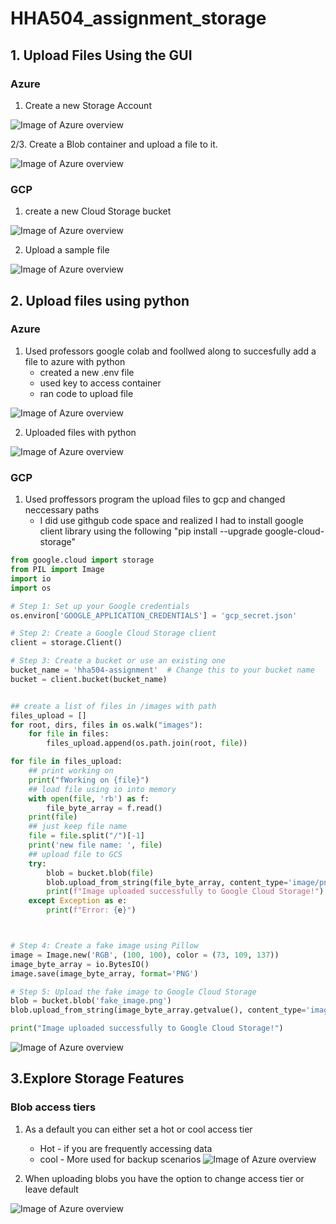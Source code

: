 # HHA504_assignment_storage


## 1. Upload Files Using the GUI

### Azure

1. Create a new Storage Account

![Image of Azure overview](https://github.com/zgiannuzzi/HHA504_assignment_storage/blob/main/images/Azure_bucket1.png)

2/3. Create a Blob container and upload a file to it.

![Image of Azure overview](https://github.com/zgiannuzzi/HHA504_assignment_storage/blob/main/images/Azure_bucket3.png)

### GCP

1. create a new Cloud Storage bucket

![Image of Azure overview](https://github.com/zgiannuzzi/HHA504_assignment_storage/blob/main/images/GCP_Bucket1.png)

2. Upload a sample file

![Image of Azure overview](https://github.com/zgiannuzzi/HHA504_assignment_storage/blob/main/images/GCP_Bucket2.png)

## 2. Upload files using python

### Azure

1. Used professors google colab and foollwed along to succesfully add a file to azure with python
   - created a new .env file
   - used key to access container
   - ran code to upload file

![Image of Azure overview](https://github.com/zgiannuzzi/HHA504_assignment_storage/blob/main/images/Azure_bucket5.png)

2. Uploaded files with python

![Image of Azure overview](https://github.com/zgiannuzzi/HHA504_assignment_storage/blob/main/images/Azure_bucket4.png)

### GCP

1. Used proffessors program the upload files to gcp and changed neccessary paths
   - I did use githgub code space and realized I had to install google client library using the following "pip install --upgrade google-cloud-storage"
```python
from google.cloud import storage
from PIL import Image
import io
import os

# Step 1: Set up your Google credentials
os.environ['GOOGLE_APPLICATION_CREDENTIALS'] = 'gcp_secret.json'

# Step 2: Create a Google Cloud Storage client
client = storage.Client()

# Step 3: Create a bucket or use an existing one
bucket_name = 'hha504-assignment'  # Change this to your bucket name
bucket = client.bucket(bucket_name)


## create a list of files in /images with path 
files_upload = []
for root, dirs, files in os.walk("images"):
    for file in files:
        files_upload.append(os.path.join(root, file))

for file in files_upload:
    ## print working on
    print("fWorking on {file}")
    ## load file using io into memory
    with open(file, 'rb') as f:
        file_byte_array = f.read()
    print(file)
    ## just keep file name 
    file = file.split("/")[-1]
    print('new file name: ', file)
    ## upload file to GCS
    try:
        blob = bucket.blob(file)
        blob.upload_from_string(file_byte_array, content_type='image/png')
        print(f"Image uploaded successfully to Google Cloud Storage!")
    except Exception as e:
        print(f"Error: {e}")



# Step 4: Create a fake image using Pillow
image = Image.new('RGB', (100, 100), color = (73, 109, 137))
image_byte_array = io.BytesIO()
image.save(image_byte_array, format='PNG')

# Step 5: Upload the fake image to Google Cloud Storage
blob = bucket.blob('fake_image.png')
blob.upload_from_string(image_byte_array.getvalue(), content_type='image/png')

print("Image uploaded successfully to Google Cloud Storage!")
```

![Image of Azure overview](https://github.com/zgiannuzzi/HHA504_assignment_storage/blob/main/images/GCP_Bucket4.png)

## 3.Explore Storage Features

### Blob access tiers
1. As a default you can either set a hot or cool access tier
   - Hot - if you are frequently accessing data
   - cool - More used for backup scenarios
![Image of Azure overview](https://github.com/zgiannuzzi/HHA504_assignment_storage/blob/main/images/Azure_bucket6.png)

2. When uploading blobs you have the option to change access tier or leave default

![Image of Azure overview](https://github.com/zgiannuzzi/HHA504_assignment_storage/blob/main/images/Azure_bucket7.png)







